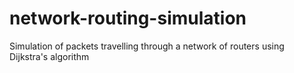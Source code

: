 # network-routing-simulation
Simulation of packets travelling through a network of routers using Dijkstra's algorithm
